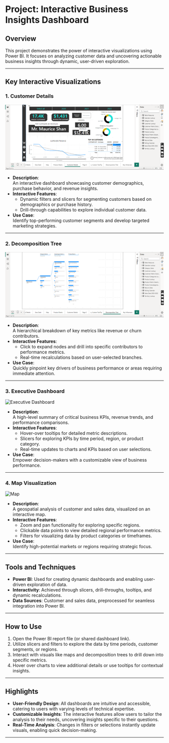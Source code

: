 # Project: Interactive Business Insights Dashboard  

## Overview  
This project demonstrates the power of interactive visualizations using Power BI. It focuses on analyzing customer data and uncovering actionable business insights through dynamic, user-driven exploration.  

---

## Key Interactive Visualizations  

### 1. **Customer Details**  
![Customer Details](images/CustomerDetails.png)  
   - **Description**:  
     An interactive dashboard showcasing customer demographics, purchase behavior, and revenue insights.  
   - **Interactive Features**:  
     - Dynamic filters and slicers for segmenting customers based on demographics or purchase history.  
     - Drill-through capabilities to explore individual customer data.  
   - **Use Case**:  
     Identify top-performing customer segments and develop targeted marketing strategies.  

---

### 2. **Decomposition Tree**  
![Decomposition Tree](images/DecompositionTree.png)  
   - **Description**:  
     A hierarchical breakdown of key metrics like revenue or churn contributors.  
   - **Interactive Features**:  
     - Click to expand nodes and drill into specific contributors to performance metrics.  
     - Real-time recalculations based on user-selected branches.  
   - **Use Case**:  
     Quickly pinpoint key drivers of business performance or areas requiring immediate attention.  

---

### 3. **Executive Dashboard**  
![Executive Dashboard](./path/to/Executive_Dashboard.png)  
   - **Description**:  
     A high-level summary of critical business KPIs, revenue trends, and performance comparisons.  
   - **Interactive Features**:  
     - Hover-over tooltips for detailed metric descriptions.  
     - Slicers for exploring KPIs by time period, region, or product category.  
     - Real-time updates to charts and KPIs based on user selections.  
   - **Use Case**:  
     Empower decision-makers with a customizable view of business performance.  

---

### 4. **Map Visualization**  
![Map](./path/to/Map.png)  
   - **Description**:  
     A geospatial analysis of customer and sales data, visualized on an interactive map.  
   - **Interactive Features**:  
     - Zoom and pan functionality for exploring specific regions.  
     - Clickable data points to view detailed regional performance metrics.  
     - Filters for visualizing data by product categories or timeframes.  
   - **Use Case**:  
     Identify high-potential markets or regions requiring strategic focus.  

---

## Tools and Techniques  
- **Power BI**: Used for creating dynamic dashboards and enabling user-driven exploration of data.  
- **Interactivity**: Achieved through slicers, drill-throughs, tooltips, and dynamic recalculations.  
- **Data Sources**: Customer and sales data, preprocessed for seamless integration into Power BI.  

---

## How to Use  
1. Open the Power BI report file (or shared dashboard link).  
2. Utilize slicers and filters to explore the data by time periods, customer segments, or regions.  
3. Interact with visuals like maps and decomposition trees to drill down into specific metrics.  
4. Hover over charts to view additional details or use tooltips for contextual insights.  

---

## Highlights  
- **User-Friendly Design**: All dashboards are intuitive and accessible, catering to users with varying levels of technical expertise.  
- **Customizable Insights**: The interactive features allow users to tailor the analysis to their needs, uncovering insights specific to their questions.  
- **Real-Time Analysis**: Changes in filters or selections instantly update visuals, enabling quick decision-making.  

---
